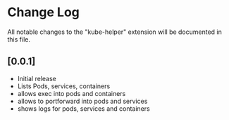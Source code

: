 # Change Log

All notable changes to the "kube-helper" extension will be documented in this file.

## [0.0.1]

- Initial release
- Lists Pods, services, containers
- allows exec into pods and containers
- allows to portforward into pods and services
- shows logs for pods, services and containers